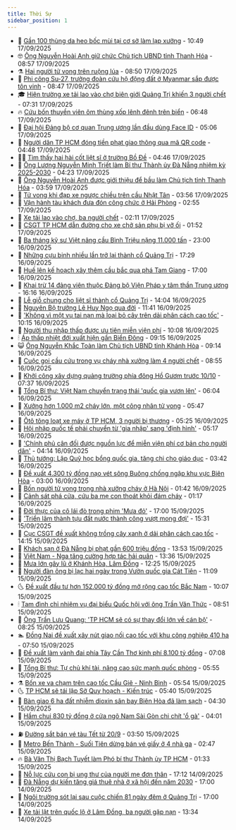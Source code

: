 ```yaml
---
title: Thời Sự
sidebar_position: 1
---
```


<!-- vnexpress-thoi-su:START -->
- 🦒 [Gần 100 thùng da heo bốc mùi tại cơ sở làm lạp xưởng](https://vnexpress.net/gan-100-thung-da-heo-boc-mui-tai-co-so-lam-lap-xuong-4940309.html) - 10:49 17/09/2025
- 🤓 [Ông Nguyễn Hoài Anh giữ chức Chủ tịch UBND tỉnh Thanh Hóa](https://vnexpress.net/ong-nguyen-hoai-anh-giu-chuc-chu-tich-ubnd-tinh-thanh-hoa-4940205.html) - 08:57 17/09/2025
- ⚗️ [Hai người tử vong trên ruộng lúa](https://vnexpress.net/hai-nguoi-tu-vong-tren-ruong-lua-4940241.html) - 08:50 17/09/2025
- 🌊 [Phi công Su-27, trưởng đoàn cứu hộ động đất ở Myanmar sắp được tôn vinh](https://vnexpress.net/phi-cong-su-27-truong-doan-cuu-ho-dong-dat-o-myanmar-sap-duoc-ton-vinh-4940165.html) - 08:47 17/09/2025
- 🎓 [Hiện trường xe tải lao vào chợ biên giới Quảng Trị khiến 3 người chết](https://vnexpress.net/hien-truong-xe-tai-lao-vao-cho-bien-gioi-quang-tri-khien-3-nguoi-chet-4940176.html) - 07:31 17/09/2025
- 🔥 [Cứu bốn thuyền viên ôm thùng xốp lênh đênh trên biển](https://vnexpress.net/cuu-bon-thuyen-vien-om-thung-xop-lenh-denh-tren-bien-4940170.html) - 06:48 17/09/2025
- 🦏 [Đại hội Đảng bộ cơ quan Trung ương lần đầu dùng Face ID](https://vnexpress.net/dai-hoi-dang-bo-co-quan-trung-uong-lan-dau-dung-face-id-4940108.html) - 05:06 17/09/2025
- 👺 [Người dân TP HCM đóng tiền phạt giao thông qua mã QR code](https://vnexpress.net/nguoi-dan-tp-hcm-dong-tien-phat-giao-thong-qua-ma-qr-code-4940134.html) - 04:48 17/09/2025
- 🧑‍🏫 [Tìm thấy hai hài cốt liệt sĩ ở trường Bồ Đề](https://vnexpress.net/tim-thay-hai-hai-cot-liet-si-o-truong-bo-de-4940110.html) - 04:46 17/09/2025
- 🚦 [Ông Lương Nguyễn Minh Triết làm Bí thư Thành ủy Đà Nẵng nhiệm kỳ 2025-2030](https://vnexpress.net/ong-luong-nguyen-minh-triet-lam-bi-thu-thanh-uy-da-nang-nhiem-ky-2025-2030-4940136.html) - 04:23 17/09/2025
- 🎉 [Ông Nguyễn Hoài Anh được giới thiệu để bầu làm Chủ tịch tỉnh Thanh Hóa](https://vnexpress.net/ong-nguyen-hoai-anh-duoc-gioi-thieu-de-bau-lam-chu-tich-tinh-thanh-hoa-4939400.html) - 03:59 17/09/2025
- 🦒 [Tử vong khi đạp xe ngược chiều trên cầu Nhật Tân](https://vnexpress.net/mat-mang-khi-dap-xe-nguoc-chieu-tren-cau-nhat-tan-4940078.html) - 03:56 17/09/2025
- 🤗 [Vận hành tàu khách đưa đón công chức ở Hải Phòng](https://vnexpress.net/van-hanh-tau-khach-dua-don-cong-chuc-o-hai-phong-4940055.html) - 02:55 17/09/2025
- 💼 [Xe tải lao vào chợ, ba người chết](https://vnexpress.net/xe-tai-lao-vao-cho-ba-nguoi-chet-4940019.html) - 02:11 17/09/2025
- 🤩 [CSGT TP HCM dẫn đường cho xe chở sản phụ bị vỡ ối](https://vnexpress.net/csgt-tp-hcm-dan-duong-cho-xe-cho-san-phu-bi-vo-oi-4940009.html) - 01:52 17/09/2025
- 🤡 [Ba tháng kỹ sư Việt nâng cầu Bình Triệu nặng 11.000 tấn](https://vnexpress.net/ba-thang-ky-su-viet-nang-cau-binh-trieu-nang-11-000-tan-4939897.html) - 23:00 16/09/2025
- 💯 [Những cựu binh nhiều lần trở lại thành cổ Quảng Trị](https://vnexpress.net/nhung-cuu-binh-nhieu-lan-tro-lai-thanh-co-quang-tri-4938882.html) - 17:29 16/09/2025
- 👺 [Huế lên kế hoạch xây thêm cầu bắc qua phá Tam Giang](https://vnexpress.net/hue-len-ke-hoach-xay-them-cau-bac-qua-pha-tam-giang-4939820.html) - 17:00 16/09/2025
- 🌮 [Khai trừ 14 đảng viên thuộc Đảng bộ Viện Pháp y tâm thần Trung ương](https://vnexpress.net/khai-tru-14-dang-vien-thuoc-dang-bo-vien-phap-y-tam-than-trung-uong-4939930.html) - 16:16 16/09/2025
- 🥸 [Lễ giỗ chung cho liệt sĩ thành cổ Quảng Trị](https://vnexpress.net/le-gio-chung-cho-liet-si-thanh-co-quang-tri-4939898.html) - 14:04 16/09/2025
- 🐻 [Nguyên Bộ trưởng Lê Huy Ngọ qua đời](https://vnexpress.net/nguyen-bo-truong-le-huy-ngo-qua-doi-4939860.html) - 11:41 16/09/2025
- 👀 [&#39;Không vì một vụ tai nạn mà loại bỏ cây trên dải phân cách cao tốc&#39;](https://vnexpress.net/khong-vi-mot-vu-tai-nan-ma-loai-bo-cay-tren-dai-phan-cach-cao-toc-4939607.html) - 10:15 16/09/2025
- 🤔 [Người thu nhập thấp được ưu tiên miễn viện phí](https://vnexpress.net/nguoi-thu-nhap-thap-duoc-uu-tien-mien-vien-phi-4939782.html) - 10:08 16/09/2025
- 🕯 [Áp thấp nhiệt đới xuất hiện gần Biển Đông](https://vnexpress.net/ap-thap-nhiet-doi-xuat-hien-gan-bien-dong-4939826.html) - 09:15 16/09/2025
- 😺 [Ông Nguyễn Khắc Toàn làm Chủ tịch UBND tỉnh Khánh Hòa](https://vnexpress.net/ong-nguyen-khac-toan-lam-chu-tich-ubnd-tinh-khanh-hoa-4936956.html) - 09:14 16/09/2025
- 🦆 [Cuộc gọi cầu cứu trong vụ cháy nhà xưởng làm 4 người chết](https://vnexpress.net/cuoc-goi-cau-cuu-trong-vu-chay-nha-xuong-lam-4-nguoi-chet-4939690.html) - 08:55 16/09/2025
- 🧰 [Khởi công xây dựng quảng trường phía đông Hồ Gươm trước 10/10](https://vnexpress.net/khoi-cong-xay-dung-quang-truong-phia-dong-ho-guom-truoc-10-10-4939687.html) - 07:37 16/09/2025
- 🦍 [Tổng Bí thư: Việt Nam chuyển trạng thái &#39;quốc gia vươn lên&#39;](https://vnexpress.net/tong-bi-thu-viet-nam-chuyen-trang-thai-quoc-gia-vuon-len-4939631.html) - 06:04 16/09/2025
- 🧰 [Xưởng hơn 1.000 m2 cháy lớn, một công nhân tử vong](https://vnexpress.net/xuong-hon-1-000-m2-chay-lon-mot-cong-nhan-tu-vong-4939686.html) - 05:47 16/09/2025
- 💃 [Ôtô tông loạt xe máy ở TP HCM, 3 người bị thương](https://vnexpress.net/oto-tong-loat-xe-may-o-tp-hcm-3-nguoi-bi-thuong-4939682.html) - 05:25 16/09/2025
- 🧰 [Hội nhập quốc tế phải chuyển từ &#39;gia nhập&#39; sang &#39;định hình&#39;](https://vnexpress.net/hoi-nhap-quoc-te-phai-chuyen-tu-gia-nhap-sang-dinh-hinh-4939633.html) - 05:17 16/09/2025
- 🚀 [&#39;Chính phủ cân đối được nguồn lực để miễn viện phí cơ bản cho người dân&#39;](https://vnexpress.net/chinh-phu-can-doi-duoc-nguon-luc-de-mien-vien-phi-co-ban-cho-nguoi-dan-4939577.html) - 04:14 16/09/2025
- 🎊 [Thủ tướng: Lập Quỹ học bổng quốc gia, tăng chi cho giáo dục](https://vnexpress.net/thu-tuong-lap-quy-hoc-bong-quoc-gia-tang-chi-cho-giao-duc-4939531.html) - 03:42 16/09/2025
- 🤭 [Đề xuất 4.300 tỷ đồng nạo vét sông Buông chống ngập khu vực Biên Hòa](https://vnexpress.net/de-xuat-4-300-ty-dong-nao-vet-song-buong-chong-ngap-khu-vuc-bien-hoa-4939557.html) - 03:00 16/09/2025
- 🤗 [Bốn người tử vong trong nhà xưởng cháy ở Hà Nội](https://vnexpress.net/bon-nguoi-tu-vong-trong-nha-xuong-chay-o-ha-noi-4939524.html) - 01:42 16/09/2025
- 🌈 [Cảnh sát phá cửa, cứu ba mẹ con thoát khỏi đám cháy](https://vnexpress.net/canh-sat-pha-cua-cuu-ba-me-con-thoat-khoi-dam-chay-4939464.html) - 01:17 16/09/2025
- 🦣 [Đời thực của cô lái đò trong phim &#39;Mưa đỏ&#39;](https://vnexpress.net/doi-thuc-cua-co-lai-do-trong-phim-mua-do-4938514.html) - 17:00 15/09/2025
- 🎡 [&#39;Triển lãm thành tựu đất nước thành công vượt mong đợi&#39;](https://vnexpress.net/trien-lam-thanh-tuu-dat-nuoc-thanh-cong-vuot-mong-doi-4939448.html) - 15:31 15/09/2025
- 🦏 [Cục CSGT đề xuất không trồng cây xanh ở dải phân cách cao tốc](https://vnexpress.net/cuc-csgt-de-xuat-khong-trong-cay-xanh-o-dai-phan-cach-cao-toc-4939396.html) - 14:15 15/09/2025
- 🎊 [Khách sạn ở Đà Nẵng bị phạt gần 600 triệu đồng](https://vnexpress.net/khach-san-o-da-nang-bi-phat-gan-600-trieu-dong-4939439.html) - 13:53 15/09/2025
- 🫶 [Việt Nam - Nga tăng cường hợp tác hải quân](https://vnexpress.net/viet-nam-nga-tang-cuong-hop-tac-hai-quan-4939431.html) - 13:36 15/09/2025
- 🤔 [Mưa lớn gây lũ ở Khánh Hòa, Lâm Đồng](https://vnexpress.net/mua-lon-gay-lu-o-khanh-hoa-lam-dong-4939417.html) - 12:25 15/09/2025
- 🤠 [Người đàn ông bị lạc hai ngày trong Vườn quốc gia Cát Tiên](https://vnexpress.net/nguoi-dan-ong-bi-lac-hai-ngay-trong-vuon-quoc-gia-cat-tien-4939408.html) - 11:09 15/09/2025
- 🌜 [Đề xuất đầu tư hơn 152.000 tỷ đồng mở rộng cao tốc Bắc Nam](https://vnexpress.net/de-xuat-dau-tu-hon-152-000-ty-dong-mo-rong-cao-toc-bac-nam-4939291.html) - 10:07 15/09/2025
- 🕯 [Tạm đình chỉ nhiệm vụ đại biểu Quốc hội với ông Trần Văn Thức](https://vnexpress.net/tam-dinh-chi-nhiem-vu-dai-bieu-quoc-hoi-voi-ong-tran-van-thuc-4939328.html) - 08:51 15/09/2025
- 🤔 [Ông Trần Lưu Quang: &#39;TP HCM sẽ có sự thay đổi lớn về cán bộ&#39;](https://vnexpress.net/ong-tran-luu-quang-tp-hcm-se-co-su-thay-doi-lon-ve-can-bo-4939285.html) - 08:25 15/09/2025
- 🏊 [Đồng Nai đề xuất xây nút giao nối cao tốc với khu công nghiệp 410 ha](https://vnexpress.net/dong-nai-de-xuat-xay-nut-giao-noi-cao-toc-voi-khu-cong-nghiep-410-ha-4939262.html) - 07:50 15/09/2025
- 🌮 [Đề xuất làm vành đai phía Tây Cần Thơ kinh phí 8.100 tỷ đồng](https://vnexpress.net/de-xuat-lam-vanh-dai-phia-tay-can-tho-kinh-phi-8-100-ty-dong-4939256.html) - 07:08 15/09/2025
- 🫣 [Tổng Bí thư: Tự chủ khí tài, nâng cao sức mạnh quốc phòng](https://vnexpress.net/tong-bi-thu-tu-chu-khi-tai-nang-cao-suc-manh-quoc-phong-4939225.html) - 05:55 15/09/2025
- ⚗️ [Bốn xe va chạm trên cao tốc Cầu Giẽ - Ninh Bình](https://vnexpress.net/bon-xe-va-cham-tren-cao-toc-cau-gie-ninh-binh-4939174.html) - 05:54 15/09/2025
- 🌜 [TP HCM sẽ tái lập Sở Quy hoạch - Kiến trúc](https://vnexpress.net/tp-hcm-se-tai-lap-so-quy-hoach-kien-truc-4939231.html) - 05:40 15/09/2025
- 🌁 [Bàn giao 6 ha đất nhiễm dioxin sân bay Biên Hòa đã làm sạch](https://vnexpress.net/ban-giao-6-ha-dat-nhiem-dioxin-san-bay-bien-hoa-da-lam-sach-4939138.html) - 04:30 15/09/2025
- 🐲 [Hầm chui 830 tỷ đồng ở cửa ngõ Nam Sài Gòn chi chít &#39;ổ gà&#39;](https://vnexpress.net/ham-chui-830-ty-dong-o-cua-ngo-nam-sai-gon-chi-chit-o-ga-4939162.html) - 04:01 15/09/2025
- ⛽️ [Đường sắt bán vé tàu Tết từ 20/9](https://vnexpress.net/duong-sat-ban-ve-tau-tet-tu-20-9-4939147.html) - 03:50 15/09/2025
- 🗽 [Metro Bến Thành - Suối Tiên dừng bán vé giấy ở 4 nhà ga](https://vnexpress.net/metro-ben-thanh-suoi-tien-dung-ban-ve-giay-o-4-nha-ga-4939100.html) - 02:47 15/09/2025
- 🔥 [Bà Văn Thị Bạch Tuyết làm Phó bí thư Thành ủy TP HCM](https://vnexpress.net/ba-van-thi-bach-tuyet-lam-pho-bi-thu-thanh-uy-tp-hcm-4939049.html) - 01:33 15/09/2025
- 💯 [Nỗ lực cứu con bị ung thư của người mẹ đơn thân](https://vnexpress.net/no-luc-cuu-con-bi-ung-thu-cua-nguoi-me-don-than-4938397.html) - 17:12 14/09/2025
- 🦆 [Đà Nẵng dự kiến tăng giá thuê nhà ở xã hội đến năm 2030](https://vnexpress.net/da-nang-du-kien-tang-gia-thue-nha-o-xa-hoi-den-nam-2030-4938977.html) - 17:00 14/09/2025
- 🫣 [Ngôi trường sót lại sau cuộc chiến 81 ngày đêm ở Quảng Trị](https://vnexpress.net/ngoi-truong-sot-lai-sau-cuoc-chien-81-ngay-dem-o-quang-tri-4938832.html) - 17:00 14/09/2025
- 🤡 [Xe tải lật trên quốc lộ ở Lâm Đồng, ba người gặp nạn](https://vnexpress.net/xe-tai-lat-tren-quoc-lo-o-lam-dong-ba-nguoi-gap-nan-4938952.html) - 13:34 14/09/2025<!-- vnexpress-thoi-su:END -->